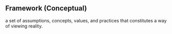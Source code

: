## Framework (Conceptual)

a set of assumptions, concepts, values, and practices that constitutes a way of viewing reality.

